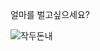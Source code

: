 
얼마를 벌고싶으세요?

![작두돈내](https://user-images.githubusercontent.com/33655186/141530784-e165fae5-ea06-43bd-b29d-f3b4f7ac6b68.gif)
